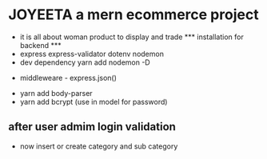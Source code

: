 # JOYEETA a mern ecommerce project
- it is all about woman product to display and trade
*** installation for backend ***
- express express-validator dotenv nodemon 
- dev dependency yarn add nodemon -D
* middleweare - express.json()
- yarn add body-parser
- yarn add bcrypt (use in model for password)
## after user admim login validation
- now insert or create category and sub category 
